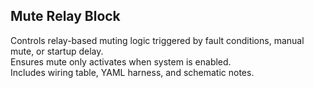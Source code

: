 ## Mute Relay Block
Controls relay-based muting logic triggered by fault conditions, manual mute, or startup delay.  
Ensures mute only activates when system is enabled.  
Includes wiring table, YAML harness, and schematic notes.
